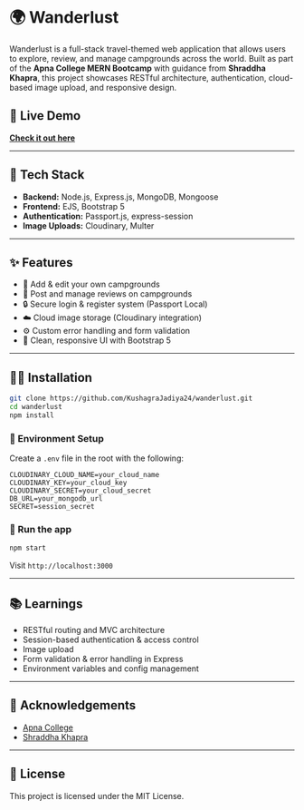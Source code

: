 
# 🌍 Wanderlust

Wanderlust is a full-stack travel-themed web application that allows users to explore, review, and manage campgrounds across the world. Built as part of the **Apna College MERN Bootcamp** with guidance from **Shraddha Khapra**, this project showcases RESTful architecture, authentication, cloud-based image upload, and responsive design.

## 🔗 Live Demo

**[Check it out here](https://wanderlust-orcj.onrender.com/listings)**  

---

## 🧰 Tech Stack

- **Backend:** Node.js, Express.js, MongoDB, Mongoose
- **Frontend:** EJS, Bootstrap 5
- **Authentication:** Passport.js, express-session
- **Image Uploads:** Cloudinary, Multer

---

## ✨ Features

- 📝 Add & edit your own campgrounds 
- 💬 Post and manage reviews on campgrounds
- 🔒 Secure login & register system (Passport Local)
- ☁️ Cloud image storage (Cloudinary integration)
- ⚙️ Custom error handling and form validation
- 🎨 Clean, responsive UI with Bootstrap 5

---


## 🧑‍💻 Installation

```bash
git clone https://github.com/KushagraJadiya24/wanderlust.git
cd wanderlust
npm install
```

### 🔐 Environment Setup

Create a `.env` file in the root with the following:

```env
CLOUDINARY_CLOUD_NAME=your_cloud_name
CLOUDINARY_KEY=your_cloud_key
CLOUDINARY_SECRET=your_cloud_secret
DB_URL=your_mongodb_url
SECRET=session_secret
```

### 🚀 Run the app

```bash
npm start
```

Visit `http://localhost:3000`

---

## 📚 Learnings

- RESTful routing and MVC architecture
- Session-based authentication & access control
- Image upload 
- Form validation & error handling in Express
- Environment variables and config management

---

## 🙏 Acknowledgements

- [Apna College](https://www.apnacollege.in/)
- [Shraddha Khapra](https://www.linkedin.com/in/shraddha-khapra-30a7b31b3/)

---

## 📜 License

This project is licensed under the MIT License.
